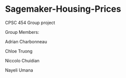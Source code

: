 # Sagemaker-Housing-Prices
CPSC 454 Group project

Group Members:

Adrian Charbonneau

Chloe Truong

Niccolo Chuidian

Nayeli Umana
